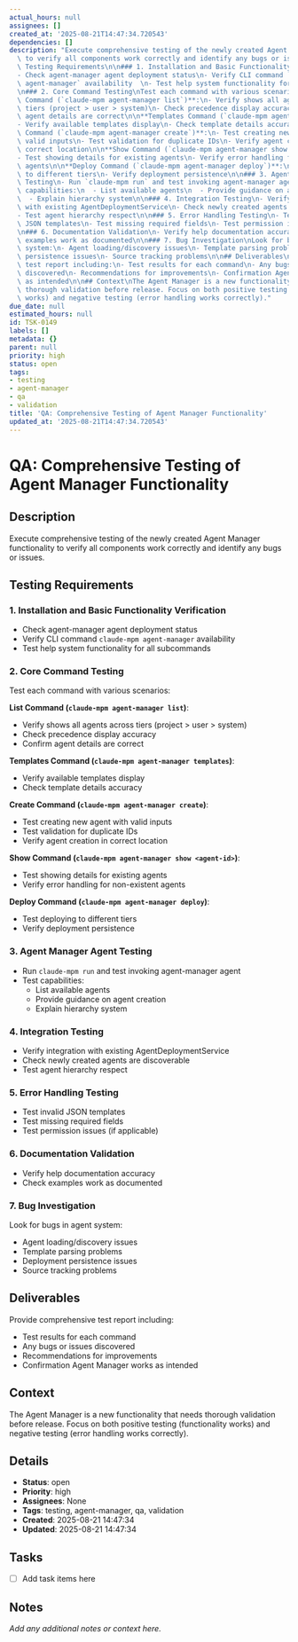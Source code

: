 ```yaml
---
actual_hours: null
assignees: []
created_at: '2025-08-21T14:47:34.720543'
dependencies: []
description: "Execute comprehensive testing of the newly created Agent Manager functionality\
  \ to verify all components work correctly and identify any bugs or issues.\n\n##\
  \ Testing Requirements\n\n### 1. Installation and Basic Functionality Verification\n\
  - Check agent-manager agent deployment status\n- Verify CLI command `claude-mpm\
  \ agent-manager` availability  \n- Test help system functionality for all subcommands\n\
  \n### 2. Core Command Testing\nTest each command with various scenarios:\n\n**List\
  \ Command (`claude-mpm agent-manager list`)**:\n- Verify shows all agents across\
  \ tiers (project > user > system)\n- Check precedence display accuracy\n- Confirm\
  \ agent details are correct\n\n**Templates Command (`claude-mpm agent-manager templates`)**:\n\
  - Verify available templates display\n- Check template details accuracy\n\n**Create\
  \ Command (`claude-mpm agent-manager create`)**:\n- Test creating new agent with\
  \ valid inputs\n- Test validation for duplicate IDs\n- Verify agent creation in\
  \ correct location\n\n**Show Command (`claude-mpm agent-manager show <agent-id>`)**:\n\
  - Test showing details for existing agents\n- Verify error handling for non-existent\
  \ agents\n\n**Deploy Command (`claude-mpm agent-manager deploy`)**:\n- Test deploying\
  \ to different tiers\n- Verify deployment persistence\n\n### 3. Agent Manager Agent\
  \ Testing\n- Run `claude-mpm run` and test invoking agent-manager agent\n- Test\
  \ capabilities:\n  - List available agents\n  - Provide guidance on agent creation\n\
  \  - Explain hierarchy system\n\n### 4. Integration Testing\n- Verify integration\
  \ with existing AgentDeploymentService\n- Check newly created agents are discoverable\n\
  - Test agent hierarchy respect\n\n### 5. Error Handling Testing\n- Test invalid\
  \ JSON templates\n- Test missing required fields\n- Test permission issues (if applicable)\n\
  \n### 6. Documentation Validation\n- Verify help documentation accuracy\n- Check\
  \ examples work as documented\n\n### 7. Bug Investigation\nLook for bugs in agent\
  \ system:\n- Agent loading/discovery issues\n- Template parsing problems\n- Deployment\
  \ persistence issues\n- Source tracking problems\n\n## Deliverables\nProvide comprehensive\
  \ test report including:\n- Test results for each command\n- Any bugs or issues\
  \ discovered\n- Recommendations for improvements\n- Confirmation Agent Manager works\
  \ as intended\n\n## Context\nThe Agent Manager is a new functionality that needs\
  \ thorough validation before release. Focus on both positive testing (functionality\
  \ works) and negative testing (error handling works correctly)."
due_date: null
estimated_hours: null
id: TSK-0149
labels: []
metadata: {}
parent: null
priority: high
status: open
tags:
- testing
- agent-manager
- qa
- validation
title: 'QA: Comprehensive Testing of Agent Manager Functionality'
updated_at: '2025-08-21T14:47:34.720543'
---
```


# QA: Comprehensive Testing of Agent Manager Functionality

## Description
Execute comprehensive testing of the newly created Agent Manager functionality to verify all components work correctly and identify any bugs or issues.

## Testing Requirements

### 1. Installation and Basic Functionality Verification
- Check agent-manager agent deployment status
- Verify CLI command `claude-mpm agent-manager` availability  
- Test help system functionality for all subcommands

### 2. Core Command Testing
Test each command with various scenarios:

**List Command (`claude-mpm agent-manager list`)**:
- Verify shows all agents across tiers (project > user > system)
- Check precedence display accuracy
- Confirm agent details are correct

**Templates Command (`claude-mpm agent-manager templates`)**:
- Verify available templates display
- Check template details accuracy

**Create Command (`claude-mpm agent-manager create`)**:
- Test creating new agent with valid inputs
- Test validation for duplicate IDs
- Verify agent creation in correct location

**Show Command (`claude-mpm agent-manager show <agent-id>`)**:
- Test showing details for existing agents
- Verify error handling for non-existent agents

**Deploy Command (`claude-mpm agent-manager deploy`)**:
- Test deploying to different tiers
- Verify deployment persistence

### 3. Agent Manager Agent Testing
- Run `claude-mpm run` and test invoking agent-manager agent
- Test capabilities:
  - List available agents
  - Provide guidance on agent creation
  - Explain hierarchy system

### 4. Integration Testing
- Verify integration with existing AgentDeploymentService
- Check newly created agents are discoverable
- Test agent hierarchy respect

### 5. Error Handling Testing
- Test invalid JSON templates
- Test missing required fields
- Test permission issues (if applicable)

### 6. Documentation Validation
- Verify help documentation accuracy
- Check examples work as documented

### 7. Bug Investigation
Look for bugs in agent system:
- Agent loading/discovery issues
- Template parsing problems
- Deployment persistence issues
- Source tracking problems

## Deliverables
Provide comprehensive test report including:
- Test results for each command
- Any bugs or issues discovered
- Recommendations for improvements
- Confirmation Agent Manager works as intended

## Context
The Agent Manager is a new functionality that needs thorough validation before release. Focus on both positive testing (functionality works) and negative testing (error handling works correctly).

## Details
- **Status**: open
- **Priority**: high
- **Assignees**: None
- **Tags**: testing, agent-manager, qa, validation
- **Created**: 2025-08-21 14:47:34
- **Updated**: 2025-08-21 14:47:34

## Tasks
- [ ] Add task items here

## Notes
_Add any additional notes or context here._
